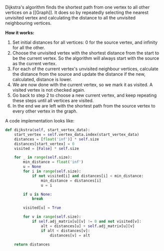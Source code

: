 Dijkstra's algorithm finds the shortest path from one vertex to all other vertices on a [[Graph]].
It does so by repeatedly selecting the nearest unvisited vertex and calculating the distance to all the unvisited neighbouring vertices.

**How it works:**

1. Set initial distances for all vertices: 0 for the source vertex, and infinity for all the other.
2. Choose the unvisited vertex with the shortest distance from the start to be the current vertex. So the algorithm will always start with the source as the current vertex.
3. For each of the current vertex's unvisited neighbour vertices, calculate the distance from the source and update the distance if the new, calculated, distance is lower.
4. We are now done with the current vertex, so we mark it as visited. A visited vertex is not checked again.
5. Go back to step 2 to choose a new current vertex, and keep repeating these steps until all vertices are visited.
6. In the end we are left with the shortest path from the source vertex to every other vertex in the graph.

A code implementation looks like:
```python
def dijkstra(self, start_vertex_data):
	start_vertex = self.vertex_data.index(start_vertex_data)
	distances = [float('inf')] * self.size
	distances[start_vertex] = 0
	visited = [False] * self.size

	for _ in range(self.size):
		min_distance = float('inf')
		u = None
		for i in range(self.size):
			if not visited[i] and distances[i] < min_distance:
				min_distance = distances[i]
				u = i

		if u is None:
			break

		visited[u] = True

		for v in range(self.size):
			if self.adj_matrix[u][v] != 0 and not visited[v]:
				alt = distances[u] + self.adj_matrix[u][v]
				if alt < distances[v]:
					distances[v] = alt

	return distances
```